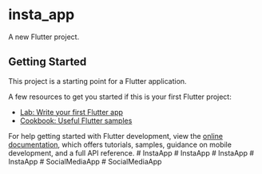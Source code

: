 # insta_app

A new Flutter project.

## Getting Started

This project is a starting point for a Flutter application.

A few resources to get you started if this is your first Flutter project:

- [Lab: Write your first Flutter app](https://docs.flutter.dev/get-started/codelab)
- [Cookbook: Useful Flutter samples](https://docs.flutter.dev/cookbook)

For help getting started with Flutter development, view the
[online documentation](https://docs.flutter.dev/), which offers tutorials,
samples, guidance on mobile development, and a full API reference.
#   I n s t a A p p  
 #   I n s t a A p p  
 #   I n s t a A p p  
 #   I n s t a A p p  
 #   S o c i a l M e d i a A p p  
 #   S o c i a l M e d i a A p p  
 